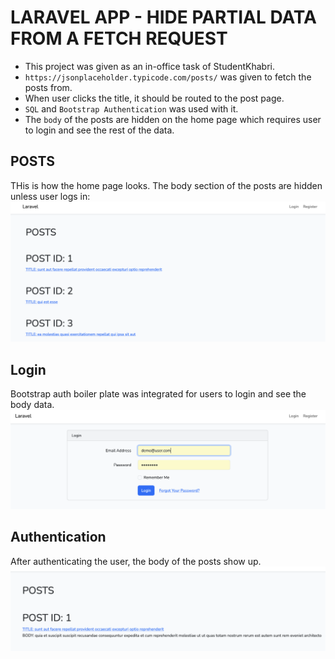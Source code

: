 # LARAVEL APP - HIDE PARTIAL DATA FROM A FETCH REQUEST

-   This project was given as an in-office task of StudentKhabri.
-   `https://jsonplaceholder.typicode.com/posts/` was given to fetch the posts from.
-   When user clicks the title, it should be routed to the post page.
-   `SQL` and `Bootstrap Authentication` was used with it.
-   The `body` of the posts are hidden on the home page which requires user to login and see the rest of the data.

## POSTS

THis is how the home page looks. The body section of the posts are hidden unless user logs in:
![home-posts](./Screenshots/home-posts.png)

## Login

Bootstrap auth boiler plate was integrated for users to login and see the body data.
![user-login](./Screenshots/user-login.png)

## Authentication

After authenticating the user, the body of the posts show up.
![post-body-login](./Screenshots/post-body-login.png)
